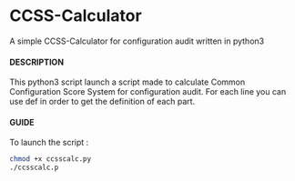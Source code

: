 # CCSS-Calculator
A simple CCSS-Calculator for configuration audit written in python3
#### DESCRIPTION
This python3 script launch a script made to calculate Common Configuration Score System for configuration audit. For each line you can use def in order to get the definition of each part.
#### GUIDE 
To launch the script :
```sh
chmod +x ccsscalc.py  
./ccsscalc.p
```
